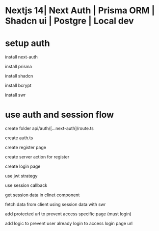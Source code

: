# Nextjs 14| Next Auth | Prisma ORM | Shadcn ui | Postgre | Local dev

# setup auth

install next-auth

install prisma

install shadcn

install bcrypt

install swr

# use auth and session flow

create folder api/auth/[...next-auth]/route.ts

create auth.ts

create register page

create server action for register

create login page

use jwt strategy

use session callback

get session data in clinet component

fetch data from client using session data with swr

add protected url to prevent access specific page (must login)

add logic to prevent user already login to access login page url
